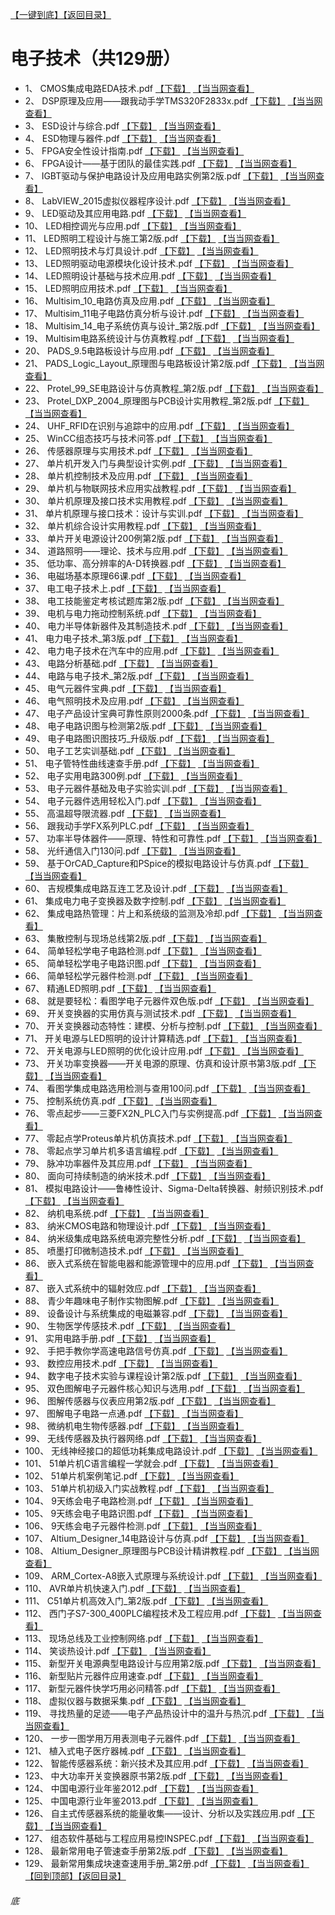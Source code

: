 [【一键到底】](#底)[【返回目录】](/README.md)
# 电子技术（共129册）
*	1、	CMOS集成电路EDA技术.pdf	[【下载】](https://474b.com/file/25713053-437693780)	[【当当网查看】](http://search.dangdang.com/?key=%CMOS集成电路EDA技术%&act=input)
*	2、	DSP原理及应用——跟我动手学TMS320F2833x.pdf	[【下载】](https://474b.com/file/25713053-437693628)	[【当当网查看】](http://search.dangdang.com/?key=%DSP原理及应用——跟我动手学TMS320F2833x%&act=input)
*	3、	ESD设计与综合.pdf	[【下载】](https://474b.com/file/25713053-437693593)	[【当当网查看】](http://search.dangdang.com/?key=%ESD设计与综合%&act=input)
*	4、	ESD物理与器件.pdf	[【下载】](https://474b.com/file/25713053-437693354)	[【当当网查看】](http://search.dangdang.com/?key=%ESD物理与器件%&act=input)
*	5、	FPGA安全性设计指南.pdf	[【下载】](https://474b.com/file/25713053-437693202)	[【当当网查看】](http://search.dangdang.com/?key=%FPGA安全性设计指南%&act=input)
*	6、	FPGA设计——基于团队的最佳实践.pdf	[【下载】](https://474b.com/file/25713053-437693161)	[【当当网查看】](http://search.dangdang.com/?key=%FPGA设计——基于团队的最佳实践%&act=input)
*	7、	IGBT驱动与保护电路设计及应用电路实例第2版.pdf	[【下载】](https://474b.com/file/25713053-437693129)	[【当当网查看】](http://search.dangdang.com/?key=%IGBT驱动与保护电路设计及应用电路实例第2版%&act=input)
*	8、	LabVIEW_2015虚拟仪器程序设计.pdf	[【下载】](https://474b.com/file/25713053-437693094)	[【当当网查看】](http://search.dangdang.com/?key=%LabVIEW_2015虚拟仪器程序设计%&act=input)
*	9、	LED驱动及其应用电路.pdf	[【下载】](https://474b.com/file/25713053-437693017)	[【当当网查看】](http://search.dangdang.com/?key=%LED驱动及其应用电路%&act=input)
*	10、	LED相控调光与应用.pdf	[【下载】](https://474b.com/file/25713053-437692976)	[【当当网查看】](http://search.dangdang.com/?key=%LED相控调光与应用%&act=input)
*	11、	LED照明工程设计与施工第2版.pdf	[【下载】](https://474b.com/file/25713053-437692827)	[【当当网查看】](http://search.dangdang.com/?key=%LED照明工程设计与施工第2版%&act=input)
*	12、	LED照明技术与灯具设计.pdf	[【下载】](https://474b.com/file/25713053-437692751)	[【当当网查看】](http://search.dangdang.com/?key=%LED照明技术与灯具设计%&act=input)
*	13、	LED照明驱动电源模块化设计技术.pdf	[【下载】](https://474b.com/file/25713053-437692560)	[【当当网查看】](http://search.dangdang.com/?key=%LED照明驱动电源模块化设计技术%&act=input)
*	14、	LED照明设计基础与技术应用.pdf	[【下载】](https://474b.com/file/25713053-437692422)	[【当当网查看】](http://search.dangdang.com/?key=%LED照明设计基础与技术应用%&act=input)
*	15、	LED照明应用技术.pdf	[【下载】](https://474b.com/file/25713053-437692243)	[【当当网查看】](http://search.dangdang.com/?key=%LED照明应用技术%&act=input)
*	16、	Multisim_10_电路仿真及应用.pdf	[【下载】](https://474b.com/file/25713053-437692079)	[【当当网查看】](http://search.dangdang.com/?key=%Multisim_10_电路仿真及应用%&act=input)
*	17、	Multisim_11电子电路仿真分析与设计.pdf	[【下载】](https://474b.com/file/25713053-437692026)	[【当当网查看】](http://search.dangdang.com/?key=%Multisim_11电子电路仿真分析与设计%&act=input)
*	18、	Multisim_14_电子系统仿真与设计_第2版.pdf	[【下载】](https://474b.com/file/25713053-437691991)	[【当当网查看】](http://search.dangdang.com/?key=%Multisim_14_电子系统仿真与设计_第2版%&act=input)
*	19、	Multisim电路系统设计与仿真教程.pdf	[【下载】](https://474b.com/file/25713053-437691824)	[【当当网查看】](http://search.dangdang.com/?key=%Multisim电路系统设计与仿真教程%&act=input)
*	20、	PADS_9.5电路板设计与应用.pdf	[【下载】](https://474b.com/file/25713053-437691705)	[【当当网查看】](http://search.dangdang.com/?key=%PADS_9.5电路板设计与应用%&act=input)
*	21、	PADS_Logic_Layout_原理图与电路板设计第2版.pdf	[【下载】](https://474b.com/file/25713053-437691643)	[【当当网查看】](http://search.dangdang.com/?key=%PADS_Logic_Layout_原理图与电路板设计第2版%&act=input)
*	22、	Protel_99_SE电路设计与仿真教程_第2版.pdf	[【下载】](https://474b.com/file/25713053-437691596)	[【当当网查看】](http://search.dangdang.com/?key=%Protel_99_SE电路设计与仿真教程_第2版%&act=input)
*	23、	Protel_DXP_2004_原理图与PCB设计实用教程_第2版.pdf	[【下载】](https://474b.com/file/25713053-437691519)	[【当当网查看】](http://search.dangdang.com/?key=%Protel_DXP_2004_原理图与PCB设计实用教程_第2版%&act=input)
*	24、	UHF_RFID在识别与追踪中的应用.pdf	[【下载】](https://474b.com/file/25713053-437691337)	[【当当网查看】](http://search.dangdang.com/?key=%UHF_RFID在识别与追踪中的应用%&act=input)
*	25、	WinCC组态技巧与技术问答.pdf	[【下载】](https://474b.com/file/25713053-437691257)	[【当当网查看】](http://search.dangdang.com/?key=%WinCC组态技巧与技术问答%&act=input)
*	26、	传感器原理与实用技术.pdf	[【下载】](https://474b.com/file/25713053-437691171)	[【当当网查看】](http://search.dangdang.com/?key=%传感器原理与实用技术%&act=input)
*	27、	单片机开发入门与典型设计实例.pdf	[【下载】](https://474b.com/file/25713053-437691136)	[【当当网查看】](http://search.dangdang.com/?key=%单片机开发入门与典型设计实例%&act=input)
*	28、	单片机控制技术及应用.pdf	[【下载】](https://474b.com/file/25713053-437691004)	[【当当网查看】](http://search.dangdang.com/?key=%单片机控制技术及应用%&act=input)
*	29、	单片机与物联网技术应用实战教程.pdf	[【下载】](https://474b.com/file/25713053-437690968)	[【当当网查看】](http://search.dangdang.com/?key=%单片机与物联网技术应用实战教程%&act=input)
*	30、	单片机原理及接口技术实用教程.pdf	[【下载】](https://474b.com/file/25713053-437690901)	[【当当网查看】](http://search.dangdang.com/?key=%单片机原理及接口技术实用教程%&act=input)
*	31、	单片机原理与接口技术：设计与实训.pdf	[【下载】](https://474b.com/file/25713053-437690852)	[【当当网查看】](http://search.dangdang.com/?key=%单片机原理与接口技术：设计与实训%&act=input)
*	32、	单片机综合设计实用教程.pdf	[【下载】](https://474b.com/file/25713053-437690788)	[【当当网查看】](http://search.dangdang.com/?key=%单片机综合设计实用教程%&act=input)
*	33、	单片开关电源设计200例第2版.pdf	[【下载】](https://474b.com/file/25713053-437690728)	[【当当网查看】](http://search.dangdang.com/?key=%单片开关电源设计200例第2版%&act=input)
*	34、	道路照明——理论、技术与应用.pdf	[【下载】](https://474b.com/file/25713053-437690553)	[【当当网查看】](http://search.dangdang.com/?key=%道路照明——理论、技术与应用%&act=input)
*	35、	低功率、高分辨率的A-D转换器.pdf	[【下载】](https://474b.com/file/25713053-437690412)	[【当当网查看】](http://search.dangdang.com/?key=%低功率、高分辨率的A-D转换器%&act=input)
*	36、	电磁场基本原理66课.pdf	[【下载】](https://474b.com/file/25713053-437690334)	[【当当网查看】](http://search.dangdang.com/?key=%电磁场基本原理66课%&act=input)
*	37、	电工电子技术上.pdf	[【下载】](https://474b.com/file/25713053-437690232)	[【当当网查看】](http://search.dangdang.com/?key=%电工电子技术上%&act=input)
*	38、	电工技能鉴定考核试题库第2版.pdf	[【下载】](https://474b.com/file/25713053-437690171)	[【当当网查看】](http://search.dangdang.com/?key=%电工技能鉴定考核试题库第2版%&act=input)
*	39、	电机与电力拖动控制系统.pdf	[【下载】](https://474b.com/file/25713053-437690155)	[【当当网查看】](http://search.dangdang.com/?key=%电机与电力拖动控制系统%&act=input)
*	40、	电力半导体新器件及其制造技术.pdf	[【下载】](https://474b.com/file/25713053-437690124)	[【当当网查看】](http://search.dangdang.com/?key=%电力半导体新器件及其制造技术%&act=input)
*	41、	电力电子技术_第3版.pdf	[【下载】](https://474b.com/file/25713053-437690030)	[【当当网查看】](http://search.dangdang.com/?key=%电力电子技术_第3版%&act=input)
*	42、	电力电子技术在汽车中的应用.pdf	[【下载】](https://474b.com/file/25713053-437689897)	[【当当网查看】](http://search.dangdang.com/?key=%电力电子技术在汽车中的应用%&act=input)
*	43、	电路分析基础.pdf	[【下载】](https://474b.com/file/25713053-437689803)	[【当当网查看】](http://search.dangdang.com/?key=%电路分析基础%&act=input)
*	44、	电路与电子技术_第2版.pdf	[【下载】](https://474b.com/file/25713053-437689785)	[【当当网查看】](http://search.dangdang.com/?key=%电路与电子技术_第2版%&act=input)
*	45、	电气元器件宝典.pdf	[【下载】](https://474b.com/file/25713053-437689682)	[【当当网查看】](http://search.dangdang.com/?key=%电气元器件宝典%&act=input)
*	46、	电气照明技术及应用.pdf	[【下载】](https://474b.com/file/25713053-437689468)	[【当当网查看】](http://search.dangdang.com/?key=%电气照明技术及应用%&act=input)
*	47、	电子产品设计宝典可靠性原则2000条.pdf	[【下载】](https://474b.com/file/25713053-437689435)	[【当当网查看】](http://search.dangdang.com/?key=%电子产品设计宝典可靠性原则2000条%&act=input)
*	48、	电子电路识图与检测第2版.pdf	[【下载】](https://474b.com/file/25713053-437689371)	[【当当网查看】](http://search.dangdang.com/?key=%电子电路识图与检测第2版%&act=input)
*	49、	电子电路图识图技巧_升级版.pdf	[【下载】](https://474b.com/file/25713053-437689337)	[【当当网查看】](http://search.dangdang.com/?key=%电子电路图识图技巧_升级版%&act=input)
*	50、	电子工艺实训基础.pdf	[【下载】](https://474b.com/file/25713053-437689267)	[【当当网查看】](http://search.dangdang.com/?key=%电子工艺实训基础%&act=input)
*	51、	电子管特性曲线速查手册.pdf	[【下载】](https://474b.com/file/25713053-437689221)	[【当当网查看】](http://search.dangdang.com/?key=%电子管特性曲线速查手册%&act=input)
*	52、	电子实用电路300例.pdf	[【下载】](https://474b.com/file/25713053-437689178)	[【当当网查看】](http://search.dangdang.com/?key=%电子实用电路300例%&act=input)
*	53、	电子元器件基础及电子实验实训.pdf	[【下载】](https://474b.com/file/25713053-437689172)	[【当当网查看】](http://search.dangdang.com/?key=%电子元器件基础及电子实验实训%&act=input)
*	54、	电子元器件选用轻松入门.pdf	[【下载】](https://474b.com/file/25713053-437689171)	[【当当网查看】](http://search.dangdang.com/?key=%电子元器件选用轻松入门%&act=input)
*	55、	高温超导限流器.pdf	[【下载】](https://474b.com/file/25713053-437689163)	[【当当网查看】](http://search.dangdang.com/?key=%高温超导限流器%&act=input)
*	56、	跟我动手学FX系列PLC.pdf	[【下载】](https://474b.com/file/25713053-437689145)	[【当当网查看】](http://search.dangdang.com/?key=%跟我动手学FX系列PLC%&act=input)
*	57、	功率半导体器件——原理、特性和可靠性.pdf	[【下载】](https://474b.com/file/25713053-437689138)	[【当当网查看】](http://search.dangdang.com/?key=%功率半导体器件——原理、特性和可靠性%&act=input)
*	58、	光纤通信入门130问.pdf	[【下载】](https://474b.com/file/25713053-437689126)	[【当当网查看】](http://search.dangdang.com/?key=%光纤通信入门130问%&act=input)
*	59、	基于OrCAD_Capture和PSpice的模拟电路设计与仿真.pdf	[【下载】](https://474b.com/file/25713053-437689112)	[【当当网查看】](http://search.dangdang.com/?key=%基于OrCAD_Capture和PSpice的模拟电路设计与仿真%&act=input)
*	60、	吉规模集成电路互连工艺及设计.pdf	[【下载】](https://474b.com/file/25713053-437689068)	[【当当网查看】](http://search.dangdang.com/?key=%吉规模集成电路互连工艺及设计%&act=input)
*	61、	集成电力电子变换器及数字控制.pdf	[【下载】](https://474b.com/file/25713053-437688961)	[【当当网查看】](http://search.dangdang.com/?key=%集成电力电子变换器及数字控制%&act=input)
*	62、	集成电路热管理：片上和系统级的监测及冷却.pdf	[【下载】](https://474b.com/file/25713053-437688872)	[【当当网查看】](http://search.dangdang.com/?key=%集成电路热管理：片上和系统级的监测及冷却%&act=input)
*	63、	集散控制与现场总线第2版.pdf	[【下载】](https://474b.com/file/25713053-437688860)	[【当当网查看】](http://search.dangdang.com/?key=%集散控制与现场总线第2版%&act=input)
*	64、	简单轻松学电子电路检测.pdf	[【下载】](https://474b.com/file/25713053-437688847)	[【当当网查看】](http://search.dangdang.com/?key=%简单轻松学电子电路检测%&act=input)
*	65、	简单轻松学电子电路识图.pdf	[【下载】](https://474b.com/file/25713053-437688630)	[【当当网查看】](http://search.dangdang.com/?key=%简单轻松学电子电路识图%&act=input)
*	66、	简单轻松学元器件检测.pdf	[【下载】](https://474b.com/file/25713053-437688554)	[【当当网查看】](http://search.dangdang.com/?key=%简单轻松学元器件检测%&act=input)
*	67、	精通LED照明.pdf	[【下载】](https://474b.com/file/25713053-437688322)	[【当当网查看】](http://search.dangdang.com/?key=%精通LED照明%&act=input)
*	68、	就是要轻松：看图学电子元器件双色版.pdf	[【下载】](https://474b.com/file/25713053-437688306)	[【当当网查看】](http://search.dangdang.com/?key=%就是要轻松：看图学电子元器件双色版%&act=input)
*	69、	开关变换器的实用仿真与测试技术.pdf	[【下载】](https://474b.com/file/25713053-437688227)	[【当当网查看】](http://search.dangdang.com/?key=%开关变换器的实用仿真与测试技术%&act=input)
*	70、	开关变换器动态特性：建模、分析与控制.pdf	[【下载】](https://474b.com/file/25713053-437688202)	[【当当网查看】](http://search.dangdang.com/?key=%开关变换器动态特性：建模、分析与控制%&act=input)
*	71、	开关电源与LED照明的设计计算精选.pdf	[【下载】](https://474b.com/file/25713053-437688190)	[【当当网查看】](http://search.dangdang.com/?key=%开关电源与LED照明的设计计算精选%&act=input)
*	72、	开关电源与LED照明的优化设计应用.pdf	[【下载】](https://474b.com/file/25713053-437688170)	[【当当网查看】](http://search.dangdang.com/?key=%开关电源与LED照明的优化设计应用%&act=input)
*	73、	开关功率变换器——开关电源的原理、仿真和设计原书第3版.pdf	[【下载】](https://474b.com/file/25713053-437688104)	[【当当网查看】](http://search.dangdang.com/?key=%开关功率变换器——开关电源的原理、仿真和设计原书第3版%&act=input)
*	74、	看图学集成电路选用检测与查用100问.pdf	[【下载】](https://474b.com/file/25713053-437688094)	[【当当网查看】](http://search.dangdang.com/?key=%看图学集成电路选用检测与查用100问%&act=input)
*	75、	控制系统仿真.pdf	[【下载】](https://474b.com/file/25713053-437688046)	[【当当网查看】](http://search.dangdang.com/?key=%控制系统仿真%&act=input)
*	76、	零点起步——三菱FX2N_PLC入门与实例提高.pdf	[【下载】](https://474b.com/file/25713053-437688033)	[【当当网查看】](http://search.dangdang.com/?key=%零点起步——三菱FX2N_PLC入门与实例提高%&act=input)
*	77、	零起点学Proteus单片机仿真技术.pdf	[【下载】](https://474b.com/file/25713053-437688024)	[【当当网查看】](http://search.dangdang.com/?key=%零起点学Proteus单片机仿真技术%&act=input)
*	78、	零起点学习单片机多语言编程.pdf	[【下载】](https://474b.com/file/25713053-437687930)	[【当当网查看】](http://search.dangdang.com/?key=%零起点学习单片机多语言编程%&act=input)
*	79、	脉冲功率器件及其应用.pdf	[【下载】](https://474b.com/file/25713053-437687919)	[【当当网查看】](http://search.dangdang.com/?key=%脉冲功率器件及其应用%&act=input)
*	80、	面向可持续制造的纳米技术.pdf	[【下载】](https://474b.com/file/25713053-437687879)	[【当当网查看】](http://search.dangdang.com/?key=%面向可持续制造的纳米技术%&act=input)
*	81、	模拟电路设计——鲁棒性设计、Sigma-Delta转换器、射频识别技术.pdf	[【下载】](https://474b.com/file/25713053-437687843)	[【当当网查看】](http://search.dangdang.com/?key=%模拟电路设计——鲁棒性设计、Sigma-Delta转换器、射频识别技术%&act=input)
*	82、	纳机电系统.pdf	[【下载】](https://474b.com/file/25713053-437687754)	[【当当网查看】](http://search.dangdang.com/?key=%纳机电系统%&act=input)
*	83、	纳米CMOS电路和物理设计.pdf	[【下载】](https://474b.com/file/25713053-437687729)	[【当当网查看】](http://search.dangdang.com/?key=%纳米CMOS电路和物理设计%&act=input)
*	84、	纳米级集成电路系统电源完整性分析.pdf	[【下载】](https://474b.com/file/25713053-437687707)	[【当当网查看】](http://search.dangdang.com/?key=%纳米级集成电路系统电源完整性分析%&act=input)
*	85、	喷墨打印微制造技术.pdf	[【下载】](https://474b.com/file/25713053-437687671)	[【当当网查看】](http://search.dangdang.com/?key=%喷墨打印微制造技术%&act=input)
*	86、	嵌入式系统在智能电器和能源管理中的应用.pdf	[【下载】](https://474b.com/file/25713053-437687321)	[【当当网查看】](http://search.dangdang.com/?key=%嵌入式系统在智能电器和能源管理中的应用%&act=input)
*	87、	嵌入式系统中的辐射效应.pdf	[【下载】](https://474b.com/file/25713053-437687297)	[【当当网查看】](http://search.dangdang.com/?key=%嵌入式系统中的辐射效应%&act=input)
*	88、	青少年趣味电子制作实物图解.pdf	[【下载】](https://474b.com/file/25713053-437687266)	[【当当网查看】](http://search.dangdang.com/?key=%青少年趣味电子制作实物图解%&act=input)
*	89、	设备设计与系统集成的电磁兼容.pdf	[【下载】](https://474b.com/file/25713053-437687204)	[【当当网查看】](http://search.dangdang.com/?key=%设备设计与系统集成的电磁兼容%&act=input)
*	90、	生物医学传感技术.pdf	[【下载】](https://474b.com/file/25713053-437687176)	[【当当网查看】](http://search.dangdang.com/?key=%生物医学传感技术%&act=input)
*	91、	实用电路手册.pdf	[【下载】](https://474b.com/file/25713053-437687141)	[【当当网查看】](http://search.dangdang.com/?key=%实用电路手册%&act=input)
*	92、	手把手教你学高速电路信号仿真.pdf	[【下载】](https://474b.com/file/25713053-437687077)	[【当当网查看】](http://search.dangdang.com/?key=%手把手教你学高速电路信号仿真%&act=input)
*	93、	数控应用技术.pdf	[【下载】](https://474b.com/file/25713053-437687062)	[【当当网查看】](http://search.dangdang.com/?key=%数控应用技术%&act=input)
*	94、	数字电子技术实验与课程设计第2版.pdf	[【下载】](https://474b.com/file/25713053-437687053)	[【当当网查看】](http://search.dangdang.com/?key=%数字电子技术实验与课程设计第2版%&act=input)
*	95、	双色图解电子元器件核心知识与选用.pdf	[【下载】](https://474b.com/file/25713053-437687011)	[【当当网查看】](http://search.dangdang.com/?key=%双色图解电子元器件核心知识与选用%&act=input)
*	96、	图解传感器与仪表应用第2版.pdf	[【下载】](https://474b.com/file/25713053-437686956)	[【当当网查看】](http://search.dangdang.com/?key=%图解传感器与仪表应用第2版%&act=input)
*	97、	图解电子电路一点通.pdf	[【下载】](https://474b.com/file/25713053-437686931)	[【当当网查看】](http://search.dangdang.com/?key=%图解电子电路一点通%&act=input)
*	98、	微纳机电生物传感器.pdf	[【下载】](https://474b.com/file/25713053-437686903)	[【当当网查看】](http://search.dangdang.com/?key=%微纳机电生物传感器%&act=input)
*	99、	无线传感器及执行器网络.pdf	[【下载】](https://474b.com/file/25713053-437686834)	[【当当网查看】](http://search.dangdang.com/?key=%无线传感器及执行器网络%&act=input)
*	100、	无线神经接口的超低功耗集成电路设计.pdf	[【下载】](https://474b.com/file/25713053-437686824)	[【当当网查看】](http://search.dangdang.com/?key=%无线神经接口的超低功耗集成电路设计%&act=input)
*	101、	51单片机C语言编程一学就会.pdf	[【下载】](https://474b.com/file/25713053-437681799)	[【当当网查看】](http://search.dangdang.com/?key=%51单片机C语言编程一学就会%&act=input)
*	102、	51单片机案例笔记.pdf	[【下载】](https://474b.com/file/25713053-437681276)	[【当当网查看】](http://search.dangdang.com/?key=%51单片机案例笔记%&act=input)
*	103、	51单片机初级入门实战教程.pdf	[【下载】](https://474b.com/file/25713053-437681260)	[【当当网查看】](http://search.dangdang.com/?key=%51单片机初级入门实战教程%&act=input)
*	104、	9天练会电子电路检测.pdf	[【下载】](https://474b.com/file/25713053-437685001)	[【当当网查看】](http://search.dangdang.com/?key=%9天练会电子电路检测%&act=input)
*	105、	9天练会电子电路识图.pdf	[【下载】](https://474b.com/file/25713053-437684192)	[【当当网查看】](http://search.dangdang.com/?key=%9天练会电子电路识图%&act=input)
*	106、	9天练会电子元器件检测.pdf	[【下载】](https://474b.com/file/25713053-437683559)	[【当当网查看】](http://search.dangdang.com/?key=%9天练会电子元器件检测%&act=input)
*	107、	Altium_Designer_14电路设计与仿真.pdf	[【下载】](https://474b.com/file/25713053-437681165)	[【当当网查看】](http://search.dangdang.com/?key=%Altium_Designer_14电路设计与仿真%&act=input)
*	108、	Altium_Designer_原理图与PCB设计精讲教程.pdf	[【下载】](https://474b.com/file/25713053-437681127)	[【当当网查看】](http://search.dangdang.com/?key=%Altium_Designer_原理图与PCB设计精讲教程%&act=input)
*	109、	ARM_Cortex-A8嵌入式原理与系统设计.pdf	[【下载】](https://474b.com/file/25713053-437681099)	[【当当网查看】](http://search.dangdang.com/?key=%ARM_Cortex-A8嵌入式原理与系统设计%&act=input)
*	110、	AVR单片机快速入门.pdf	[【下载】](https://474b.com/file/25713053-437680972)	[【当当网查看】](http://search.dangdang.com/?key=%AVR单片机快速入门%&act=input)
*	111、	C51单片机高效入门_第2版.pdf	[【下载】](https://474b.com/file/25713053-437680880)	[【当当网查看】](http://search.dangdang.com/?key=%C51单片机高效入门_第2版%&act=input)
*	112、	西门子S7-300_400PLC编程技术及工程应用.pdf	[【下载】](https://474b.com/file/25713053-437686820)	[【当当网查看】](http://search.dangdang.com/?key=%西门子S7-300_400PLC编程技术及工程应用%&act=input)
*	113、	现场总线及工业控制网络.pdf	[【下载】](https://474b.com/file/25713053-437686802)	[【当当网查看】](http://search.dangdang.com/?key=%现场总线及工业控制网络%&act=input)
*	114、	笑谈热设计.pdf	[【下载】](https://474b.com/file/25713053-437686781)	[【当当网查看】](http://search.dangdang.com/?key=%笑谈热设计%&act=input)
*	115、	新型开关电源典型电路设计与应用第2版.pdf	[【下载】](https://474b.com/file/25713053-437686765)	[【当当网查看】](http://search.dangdang.com/?key=%新型开关电源典型电路设计与应用第2版%&act=input)
*	116、	新型贴片元器件应用速查.pdf	[【下载】](https://474b.com/file/25713053-437686740)	[【当当网查看】](http://search.dangdang.com/?key=%新型贴片元器件应用速查%&act=input)
*	117、	新型元器件快学巧用必问精答.pdf	[【下载】](https://474b.com/file/25713053-437686715)	[【当当网查看】](http://search.dangdang.com/?key=%新型元器件快学巧用必问精答%&act=input)
*	118、	虚拟仪器与数据采集.pdf	[【下载】](https://474b.com/file/25713053-437686693)	[【当当网查看】](http://search.dangdang.com/?key=%虚拟仪器与数据采集%&act=input)
*	119、	寻找热量的足迹——电子产品热设计中的温升与热沉.pdf	[【下载】](https://474b.com/file/25713053-437686674)	[【当当网查看】](http://search.dangdang.com/?key=%寻找热量的足迹——电子产品热设计中的温升与热沉%&act=input)
*	120、	一步一图学用万用表测电子元器件.pdf	[【下载】](https://474b.com/file/25713053-437686654)	[【当当网查看】](http://search.dangdang.com/?key=%一步一图学用万用表测电子元器件%&act=input)
*	121、	植入式电子医疗器械.pdf	[【下载】](https://474b.com/file/25713053-437686129)	[【当当网查看】](http://search.dangdang.com/?key=%植入式电子医疗器械%&act=input)
*	122、	智能传感器系统：新兴技术及其应用.pdf	[【下载】](https://474b.com/file/25713053-437686117)	[【当当网查看】](http://search.dangdang.com/?key=%智能传感器系统：新兴技术及其应用%&act=input)
*	123、	中大功率开关变换器原书第2版.pdf	[【下载】](https://474b.com/file/25713053-437685502)	[【当当网查看】](http://search.dangdang.com/?key=%中大功率开关变换器原书第2版%&act=input)
*	124、	中国电源行业年鉴2012.pdf	[【下载】](https://474b.com/file/25713053-437685490)	[【当当网查看】](http://search.dangdang.com/?key=%中国电源行业年鉴2012%&act=input)
*	125、	中国电源行业年鉴2013.pdf	[【下载】](https://474b.com/file/25713053-437685477)	[【当当网查看】](http://search.dangdang.com/?key=%中国电源行业年鉴2013%&act=input)
*	126、	自主式传感器系统的能量收集——设计、分析以及实践应用.pdf	[【下载】](https://474b.com/file/25713053-437685333)	[【当当网查看】](http://search.dangdang.com/?key=%自主式传感器系统的能量收集——设计、分析以及实践应用%&act=input)
*	127、	组态软件基础与工程应用易控INSPEC.pdf	[【下载】](https://474b.com/file/25713053-437685118)	[【当当网查看】](http://search.dangdang.com/?key=%组态软件基础与工程应用易控INSPEC%&act=input)
*	128、	最新常用电子管速查手册第2版.pdf	[【下载】](https://474b.com/file/25713053-437685105)	[【当当网查看】](http://search.dangdang.com/?key=%最新常用电子管速查手册第2版%&act=input)
*	129、	最新常用集成块速查速用手册_第2册.pdf	[【下载】](https://474b.com/file/25713053-437685011)	[【当当网查看】](http://search.dangdang.com/?key=%最新常用集成块速查速用手册_第2册%&act=input)
<br>[【回到顶部】](#readme)[【返回目录】](/README.md)
###### 底
